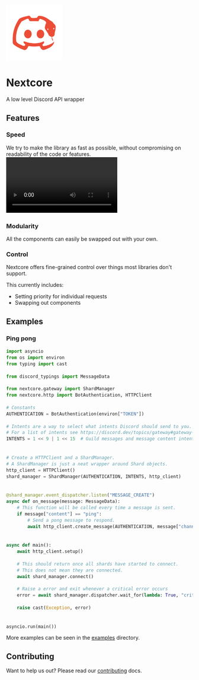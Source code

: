 <img alt="" src="docs/_static/logo.svg" width="30%" />

# Nextcore
A low level Discord API wrapper

## Features
### Speed
We try to make the library as fast as possible, without compromising on readability of the code or features.  
<video src="https://user-images.githubusercontent.com/35035079/172221406-b8d618e6-75fd-45d4-a470-62aeeab5bc0a.mp4" />

### Modularity
All the components can easily be swapped out with your own.

### Control
Nextcore offers fine-grained control over things most libraries don't support.  
  
This currently includes:  
- Setting priority for individual requests
- Swapping out components

## Examples
### Ping pong
```py
import asyncio
from os import environ
from typing import cast

from discord_typings import MessageData

from nextcore.gateway import ShardManager
from nextcore.http import BotAuthentication, HTTPClient

# Constants
AUTHENTICATION = BotAuthentication(environ["TOKEN"])

# Intents are a way to select what intents Discord should send to you.
# For a list of intents see https://discord.dev/topics/gateway#gateway-intents
INTENTS = 1 << 9 | 1 << 15  # Guild messages and message content intents.


# Create a HTTPClient and a ShardManager.
# A ShardManager is just a neat wrapper around Shard objects.
http_client = HTTPClient()
shard_manager = ShardManager(AUTHENTICATION, INTENTS, http_client)


@shard_manager.event_dispatcher.listen("MESSAGE_CREATE")
async def on_message(message: MessageData):
    # This function will be called every time a message is sent.
    if message["content"] == "ping":
        # Send a pong message to respond.
        await http_client.create_message(AUTHENTICATION, message["channel_id"], content="pong")


async def main():
    await http_client.setup()

    # This should return once all shards have started to connect.
    # This does not mean they are connected.
    await shard_manager.connect()

    # Raise a error and exit whenever a critical error occurs
    error = await shard_manager.dispatcher.wait_for(lambda: True, "critical")

    raise cast(Exception, error)


asyncio.run(main())
```

More examples can be seen in the [examples](examples/) directory.

## Contributing
Want to help us out? Please read our [contributing](https://nextcore.readthedocs.io/en/latest/contributing/getting_started.html) docs.
